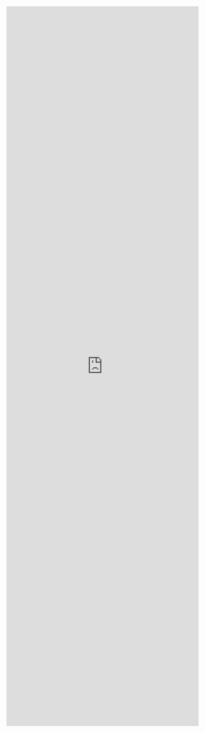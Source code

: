<iframe width="100%" height="1888" src="https://mubu.com/doc/explore/24827" allowfullscreen="allowfullscreen" frameborder="0"></iframe>
